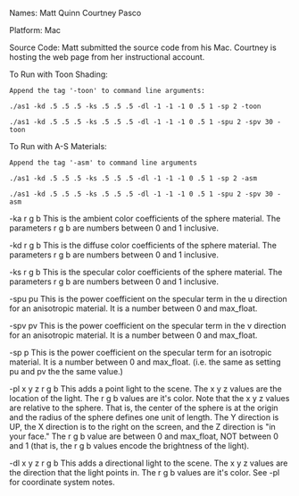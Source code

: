 Names:
	Matt Quinn
	Courtney Pasco

Platform:
	Mac

Source Code:
	Matt submitted the source code from his Mac. Courtney is hosting the web page from her instructional account.

To Run with Toon Shading:

	Append the tag '-toon' to command line arguments:

	./as1 -kd .5 .5 .5 -ks .5 .5 .5 -dl -1 -1 -1 0 .5 1 -sp 2 -toon

	./as1 -kd .5 .5 .5 -ks .5 .5 .5 -dl -1 -1 -1 0 .5 1 -spu 2 -spv 30 -toon

To Run with A-S Materials:

	Append the tag '-asm' to command line arguments

	./as1 -kd .5 .5 .5 -ks .5 .5 .5 -dl -1 -1 -1 0 .5 1 -sp 2 -asm

	./as1 -kd .5 .5 .5 -ks .5 .5 .5 -dl -1 -1 -1 0 .5 1 -spu 2 -spv 30 -asm

-ka r g b
This is the ambient color coefficients of the sphere material. The parameters r g b are numbers
between 0 and 1 inclusive.

-kd r g b
This is the diffuse color coefficients of the sphere material. The parameters r g b are numbers
between 0 and 1 inclusive.

-ks r g b
This is the specular color coefficients of the sphere material. The parameters r g b are numbers
between 0 and 1 inclusive.

-spu pu
This is the power coefficient on the specular term in the u direction for an anisotropic material.
It is a number between 0 and max_float.

-spv pv
This is the power coefficient on the specular term in the v direction for an anisotropic material.
It is a number between 0 and max_float.

-sp p
This is the power coefficient on the specular term for an isotropic material. It is a number between
0 and max_float. (i.e. the same as setting pu and pv the the same value.)

-pl x y z r g b
This adds a point light to the scene. The x y z values are the location of the light. The r g b
values are it's color. Note that the x y z values are relative to the sphere. That is, the center of
the sphere is at the origin and the radius of the sphere defines one unit of length. The Y direction
is UP, the X direction is to the right on the screen, and the Z direction is "in your face." The
r g b value are between 0 and max_float, NOT between 0 and 1 (that is, the r g b values encode
the brightness of the light). 

-dl x y z r g b
This adds a directional light to the scene. The x y z values are the direction that the light
points in. The r g b values are it's color. See -pl for coordinate system notes. 
